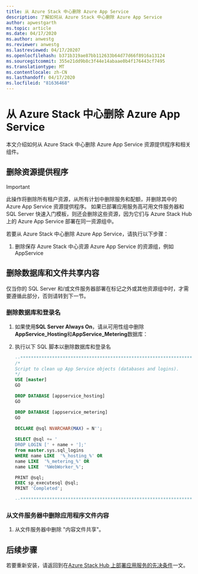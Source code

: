 ```yaml
---
title: 从 Azure Stack 中心删除 Azure App Service
description: 了解如何从 Azure Stack 中心删除 Azure App Service
author: apwestgarth
ms.topic: article
ms.date: 04/17/2020
ms.author: anwestg
ms.reviewer: anwestg
ms.lastreviewed: 04/17/20207
ms.openlocfilehash: b371b319ae87bb112633b64d77d66f8916a13124
ms.sourcegitcommit: 355e21dd9b8c3f44e14abaae0b4f176443cf7495
ms.translationtype: MT
ms.contentlocale: zh-CN
ms.lasthandoff: 04/17/2020
ms.locfileid: "81636468"
---
```

# <a name="remove-azure-app-service-from-azure-stack-hub"></a>从 Azure Stack 中心删除 Azure App Service

本文介绍如何从 Azure Stack 中心删除 Azure App Service 资源提供程序和相关组件。

## <a name="remove-resource-provider"></a>删除资源提供程序

> [!Important]
> 此操作将删除所有租户资源，从所有计划中删除服务和配额，并删除其中的 Azure App Service 资源提供程序。  如果已部署应用服务高可用文件服务器和 SQL Server 快速入门模板，则还会删除这些资源，因为它们与 Azure Stack Hub 上的 Azure App Service 部署在同一资源组中。

若要从 Azure Stack 中心删除 Azure App Service，请执行以下步骤：

1. 删除保存 Azure Stack 中心资源 Azure App Service 的资源组，例如 AppService

## <a name="remove-databases-and-file-share-content"></a>删除数据库和文件共享内容

仅当你的 SQL Server 和/或文件服务器部署在标记之外或其他资源组中时，才需要遵循此部分，否则请转到下一节。

### <a name="remove-databases-and-logins"></a>删除数据库和登录名

1. 如果使用**SQL Server Always On**，请从可用性组中删除**AppService_Hosting**和**AppService_Metering**数据库：

1. 执行以下 SQL 脚本以删除数据库和登录名

   ```sql
   --******************************************************************
   /*
   Script to clean up App Service objects (databases and logins).
   */
   USE [master]
   GO

   DROP DATABASE [appservice_hosting]
   GO

   DROP DATABASE [appservice_metering]
   GO

   DECLARE @sql NVARCHAR(MAX) = N'';    
 
   SELECT @sql += '
   DROP LOGIN [' + name + '];' 
   from master.sys.sql_logins
   WHERE name LIKE  '%_hosting_%' OR 
   name LIKE  '%_metering_%' OR
   name LIKE  '%WebWorker_%';

   PRINT @sql;
   EXEC sp_executesql @sql;
   PRINT 'Completed';

   --******************************************************************
   ```

### <a name="remove-the-application-file-content-from-the-file-server"></a>从文件服务器中删除应用程序文件内容

1. 从文件服务器中删除 "内容文件共享"。

## <a name="next-steps"></a>后续步骤

若要重新安装，请返回到在[Azure Stack Hub 上部署应用服务的先决条件](azure-stack-app-service-before-you-get-started.md)一文。
